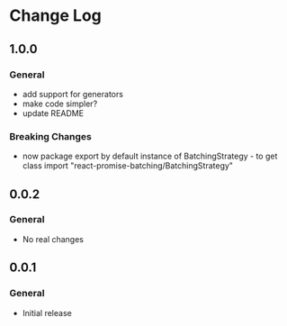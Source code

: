 # Change Log

## 1.0.0

### General
 * add support for generators
 * make code simpler?
 * update README

### Breaking Changes
 * now package export by default instance of BatchingStrategy - to get class import "react-promise-batching/BatchingStrategy"


## 0.0.2

### General
 * No real changes

## 0.0.1

### General
 * Initial release
